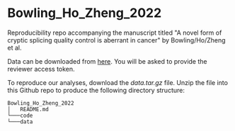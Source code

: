 # Bowling_Ho_Zheng_2022
Reproducibility repo accompanying the manuscript titled "A novel form of cryptic splicing quality control is aberrant in cancer" by Bowling/Ho/Zheng et al.

Data can be downloaded from [here](https://1drv.ms/f/s!AiwuS6Fz15R0icgTpE2A8K0s1gwIog). You will be asked to provide the reviewer access token.

To reproduce our analyses, download the *data.tar.gz* file. Unzip the file into this Github repo to produce the following directory structure:

```
Bowling_Ho_Zheng_2022
│   README.md
└───code
└───data
```
